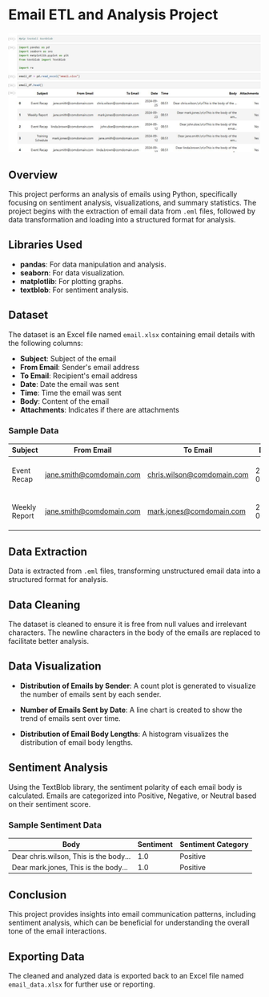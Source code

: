 # Email ETL and Analysis Project
![Project Screenshot](https://github.com/aneesh662/Email_Analysis/blob/main/email.JPG)
## Overview
This project performs an analysis of emails using Python, specifically focusing on sentiment analysis, visualizations, and summary statistics. The project begins with the extraction of email data from `.eml` files, followed by data transformation and loading into a structured format for analysis.

## Libraries Used
- **pandas**: For data manipulation and analysis.
- **seaborn**: For data visualization.
- **matplotlib**: For plotting graphs.
- **textblob**: For sentiment analysis.

## Dataset
The dataset is an Excel file named `email.xlsx` containing email details with the following columns:
- **Subject**: Subject of the email
- **From Email**: Sender's email address
- **To Email**: Recipient's email address
- **Date**: Date the email was sent
- **Time**: Time the email was sent
- **Body**: Content of the email
- **Attachments**: Indicates if there are attachments

### Sample Data
| Subject            | From Email                    | To Email                      | Date       | Time  | Body                                         | Attachments |
|--------------------|-------------------------------|-------------------------------|------------|-------|----------------------------------------------|-------------|
| Event Recap        | jane.smith@comdomain.com     | chris.wilson@comdomain.com   | 2024-09-25 | 08:51 | Dear chris.wilson, This is the body...     | Yes         |
| Weekly Report      | jane.smith@comdomain.com     | mark.jones@comdomain.com     | 2024-09-23 | 08:51 | Dear mark.jones, This is the body...       | Yes         |

## Data Extraction
Data is extracted from `.eml` files, transforming unstructured email data into a structured format for analysis.

## Data Cleaning
The dataset is cleaned to ensure it is free from null values and irrelevant characters. The newline characters in the body of the emails are replaced to facilitate better analysis.

## Data Visualization
- **Distribution of Emails by Sender**: A count plot is generated to visualize the number of emails sent by each sender.
  
- **Number of Emails Sent by Date**: A line chart is created to show the trend of emails sent over time.
  
- **Distribution of Email Body Lengths**: A histogram visualizes the distribution of email body lengths.

## Sentiment Analysis
Using the TextBlob library, the sentiment polarity of each email body is calculated. Emails are categorized into Positive, Negative, or Neutral based on their sentiment score.

### Sample Sentiment Data
| Body                                         | Sentiment | Sentiment Category |
|----------------------------------------------|-----------|--------------------|
| Dear chris.wilson, This is the body...     | 1.0       | Positive           |
| Dear mark.jones, This is the body...       | 1.0       | Positive           |


## Conclusion
This project provides insights into email communication patterns, including sentiment analysis, which can be beneficial for understanding the overall tone of the email interactions.

## Exporting Data
The cleaned and analyzed data is exported back to an Excel file named `email_data.xlsx` for further use or reporting.
